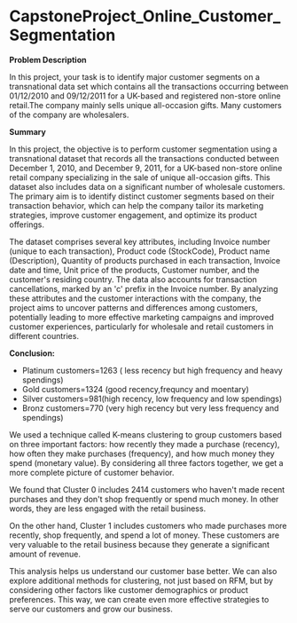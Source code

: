 # CapstoneProject_Online_Customer_Segmentation

**Problem Description**

In this project, your task is to identify major customer segments on a transnational data set which contains all the transactions occurring between 01/12/2010 and 09/12/2011 for a UK-based and registered non-store online retail.The company mainly sells unique all-occasion gifts. Many customers of the company are wholesalers.

**Summary**

In this project, the objective is to perform customer segmentation using a transnational dataset that records all the transactions conducted between December 1, 2010, and December 9, 2011, for a UK-based non-store online retail company specializing in the sale of unique all-occasion gifts. This dataset also includes data on a significant number of wholesale customers. The primary aim is to identify distinct customer segments based on their transaction behavior, which can help the company tailor its marketing strategies, improve customer engagement, and optimize its product offerings.

The dataset comprises several key attributes, including Invoice number (unique to each transaction), Product code (StockCode), Product name (Description), Quantity of products purchased in each transaction, Invoice date and time, Unit price of the products, Customer number, and the customer's residing country. The data also accounts for transaction cancellations, marked by an 'c' prefix in the Invoice number. By analyzing these attributes and the customer interactions with the company, the project aims to uncover patterns and differences among customers, potentially leading to more effective marketing campaigns and improved customer experiences, particularly for wholesale and retail customers in different countries.



**Conclusion:**

* Platinum customers=1263 ( less recency but high frequency and heavy spendings)
* Gold customers=1324 (good recency,frequncy and moentary)
* Silver customers=981(high recency, low frequency and low spendings)
* Bronz customers=770 (very high recency but very less frequency and spendings)

We used a technique called K-means clustering to group customers based on three important factors: how recently they made a purchase (recency), how often they make purchases (frequency), and how much money they spend (monetary value). By considering all three factors together, we get a more complete picture of customer behavior.

We found that Cluster 0 includes 2414 customers who haven't made recent purchases and they don't shop frequently or spend much money. In other words, they are less engaged with the retail business.

On the other hand, Cluster 1 includes customers who made purchases more recently, shop frequently, and spend a lot of money. These customers are very valuable to the retail business because they generate a significant amount of revenue.

This analysis helps us understand our customer base better. We can also explore additional methods for clustering, not just based on RFM, but by considering other factors like customer demographics or product preferences. This way, we can create even more effective strategies to serve our customers and grow our business.
